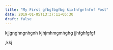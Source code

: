 ```yaml
---
title: "My First gfbgfbgfbg kixfnfgnfnfnf Post"
date: 2019-01-05T13:37:11+05:30
draft: false
---
```


kjjgnghngnhgnh
kjhjmhmgmhghg
jjhfghfgfgf

,kkj